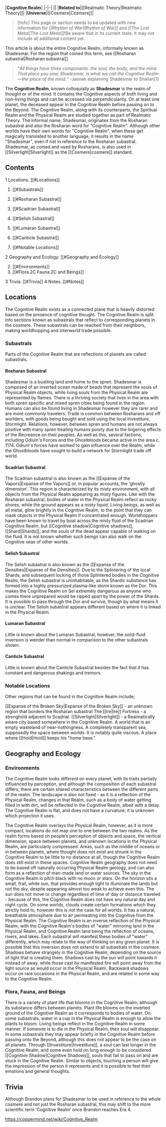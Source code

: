 |**Cognitive Realm**|
|-|-|
||
|**Related to**|[[Realmatic Theory\|Realmatic Theory]]|
|**Universe**|[[Cosmere\|Cosmere]]|

> [!info] This page or section needs to be updated with new information for *[[Rhythm of War\|Rhythm of War]]* and *[[The Lost Metal\|The Lost Metal]]*!Be aware that in its current state, it may not include all additional content yet.

This article is about the entire Cognitive Realm, informally known as Shadesmar. For the region that coined this term, see [[Rosharan subastral\|Rosharan subastral]].
>“*All things have three components: the soul, the body, and the mind. That place you saw, Shadesmar, is what we call the Cognitive Realm—the place of the mind.*”
\-Jasnah explaining Shadesmar to Shallan[1]


The **Cognitive Realm**, known colloquially as **Shadesmar** is the realm of thought or of the mind. It contains the Cognitive aspects of both living and non-living things and can be accessed via perpendicularity. On at least one planet, the deceased appear in the Cognitive Realm before passing on to the Beyond. The Cognitive Realm, along with its counterparts, the Spiritual Realm and the Physical Realm are studied together as part of Realmatic Theory.
The informal name, Shadesmar, originates from the Rosharan subastral and also the Rosharan word for "Cognitive Realm". Although other worlds have their own words for "Cognitive Realm", when these get magically translated to another language, it results in the name "Shadesmar", even if not in reference to the Rosharan subastral. Shadesmar, as coined and used by Rosharans, is also used in [[Silverlight\|Silverlight]] as the [[Cosmere\|cosmere]] standard.

## Contents

1 Locations. [[#Locations]] 

1. [[#Subastrals]] 

1. [[#Rosharan Subastral]] 
1. [[#Scadrian Subastral]] 
1. [[#Selish Subastral]] 
1. [[#Lumaran Subastral]] 
1. [[#Canticle Subastral]] 


1. [[#Notable Locations]] 


2 Geography and Ecology. [[#Geography and Ecology]] 

2. [[#Environments]] 
2. [[#Flora.2C Fauna.2C and Beings]] 


3 Trivia. [[#Trivia]] 
4 Notes. [[#Notes]] 


## Locations
The Cognitive Realm exists as a connected plane that is heavily distorted based on the presence of cognitive thought. The Cognitive Realm is split into sections known as subastrals that reflect to corresponding planets in the cosmere. These subastrals can be reached from their neighbors, making worldhopping and interworld trade possible.

### Subastrals
Parts of the Cognitive Realm that are reflections of planets are called subastrals.

#### Rosharan Subastral

 
Shadesmar is a bustling land and home to the spren. Shadesmar is composed of an inverted ocean made of beads that represent the souls of Physical Realm objects, while living souls from the Physical Realm are represented by flames. There is a thriving society that lives in the area with both spren specific and mixed spren cities being found in the region. Humans can also be found living in Shadesmar however they are rarer and are more commonly travelers. Trade is common between Rosharans and off worlders, with goods being bought and sold using the local Investiture, Stormlight. Relations, however, between spren and humans are not always positive with many spren treating humans poorly due to the lingering effects of the Recreance on their peoples. As well as this, several factions, including Odium's Forces and the Ghostbloods became active in the area c. 1174. Odium's forces have worked to gain influence over the Realm, while the Ghostbloods have sought to build a network for Stormlight trade off world.

#### Scadrian Subastral
The Scadrian subastral is also known as the [[Expanse of the Vapors\|Expanse of the Vapors]] or, in popular accounts, the 'ghostly dimension'. This region is characterized by its misty environment, with all objects from the Physical Realm appearing as misty figures. Like with the Rosharan subastral, bodies of water in the Physical Realm reflect as rocky shores, while the ground appears as a misty liquid. Living beings, as well as all metal, glow brightly in the Cognitive Realm, to the point that they can mask objects in the Physical Realm if concentrated enough.
Worldhoppers have been known to travel by boat across the misty fluid of the Scadrian Cognitive Realm, but [[Cognitive shadow\|Cognitive shadows]], [[Shard\|Shards]], and the souls of the dead appear capable of walking on the fluid. It is not known whether such beings can also walk on the Cognitive seas of other worlds.

#### Selish Subastral
The Selish subastral is also known as the [[Expanse of the Densities\|Expanse of the Densities]]. Due to the Splintering of the local Shards, and subsequent locking of those Splintered bodies in the Cognitive Realm, the Selish subastral is uninhabitable, as the Shardic substance has formed into a highly pressurized plasma-like storm known as the Dor. This makes the Cognitive Realm on Sel extremely dangerous as anyone who comes there unprepared would be ripped apart by the power of the Shards. It is possible to pass through the Dor and survive, though by what means it is unclear.
The Selish subastral appears different based on where it is linked in the Physical Realm.

#### Lumaran Subastral
Little is known about the Lumaran Subastral, however, the solid-fluid inversion is weirder than normal in comparison to the other subastrals shown.

#### Canticle Subastral
Little is known about the Canticle Subastral besides the fact that it has constant and dangerous shakings and tremors.

### Notable Locations
Other regions that can be found in the Cognitive Realm include;

[[Expanse of the Broken Sky\|Expanse of the Broken Sky]] - an unknown region that borders the Rosharan subastral
The [[Ire\|Ire]] Fortress - a stronghold adjacent to Scadrial.
[[Silverlight\|Silverlight]] - a Realmatically aware city based somewhere in the Cognitive Realm.
A world that is an empty wasteland of near-nothingness.
A completely transparent sea, supposedly the space between worlds. It is notably quite viscous.
A place where [[Hoid\|Hoid]] keeps his "home base."
## Geography and Ecology
### Environments
The Cognitive Realm looks different on every planet, with its traits partially influenced by perception, and although the composition of each subastral differs, there are certain shared characteristics between the different parts of the realm. The landscape is also not fixed - as it is a reflection of the Physical Realm, changes in that Realm, such as a body of water getting filled in with dirt, will be reflected in the Cognitive Realm, albeit with a delay. The Cognitive Realm is flat, and does not have a curvature; it is unknown which projection it uses.

 
The Cognitive Realm overlays the Physical Realm, however, as it is more compact, locations do not map one to one between the two realms. As the realm forms based on people’s perception of objects and space, the vertical dimension, space between planets, and unknown locations in the Physical Realm, are particularly compressed. Areas, such as the middle of oceans or in between planets, where thought does not exist are shrunk in the Cognitive Realm to be little to no distance at all, though the Cognitive Realm does still exist in these spaces. Cognitive Realm geography does not need to be based off naturally occurring Physical Realm geology, and can also form as a reflection of man-made land or water sources.
The sky in the Cognitive Realm is pitch black with no moon or stars. On the horizon sits a small, frail, white sun, that provides enough light to illuminate the lands but not the sky, despite appearing almost too weak to achieve even this. The sun does not move or change regardless of time of day or distance traveled - because of this, the Cognitive Realm does not have any natural day and night cycle. On some worlds, clouds create certain formations which they strictly hold to, however this is not the case for all worlds. It has a natural, breathable atmosphere due to air permeating into the Cognitive from the Physical Realm.
The Cognitive Realm is an inverse reflection of the Physical Realm, with the Cognitive Realm's bodies of "water" mirroring land in the Physical Realm, and Cognitive Realm land being the reflection of oceans, rivers, and lakes. Each subastral will manifest these bodies of "water" differently, which may relate to the way of thinking on any given planet. It is possible that this inversion does not extend to all subastrals in the cosmere.
Shadows behave strangely in the Cognitive Realm, depending on the source of light that is creating them. Shadows cast by the sun will point towards it instead of away, while those cast by manifested fire will point away from the light source as would occur in the Physical Realm. Backward shadows occur on rare occasions in the Physical Realm, and are related in some way to the Cognitive Realm.

### Flora, Fauna, and Beings
There is a variety of plant life that blooms in the Cognitive Realm, although its substance differs between planets. Plant life blooms on the inverted ground of the Cognitive Realm as it corresponds to bodies of water. On some subastrals, water in a cup in the Physical Realm is enough to allow the plants to bloom.
Living beings reflect in the Cognitive Realm in some manner. If someone is to die in the Physical Realm, their soul will disappear. In some subastrals they may appear briefly in the Cognitive Realm before passing onto the Beyond, although this does not appear to be the case on all planets. Through [[Investiture\|Investiture]], a soul can last longer in the Cognitive Realm, and some even hold on long enough to be considered [[Cognitive Shadow\|Cognitive Shadows]], souls that fail to pass on and are stuck in the Cognitive Realm. Similar to objects, touching a person will give the impression of the person it represents and it is possible to feel their emotions and general thoughts.

## Trivia
Although Brandon plans for Shadesmar to be used in reference to the whole cosmere and not just the Rosharan subastral, this may shift to the more scientific term ‘Cognitive Realm’ once Brandon reaches Era 4.


https://coppermind.net/wiki/Cognitive_Realm